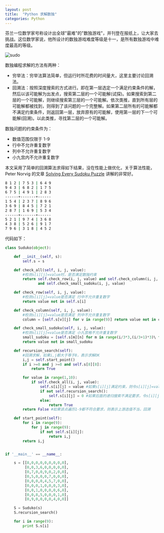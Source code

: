 ```yaml
---
layout: post
title:  "Python 求解数独"
categories: Python 
---
```



芬兰一位数学家号称设计出全球"最难"的"数独游戏"，并刊登在报纸上，让大家去挑战。这位数学家说，他所设计的数独游戏难度等级是十一，是所有数独游戏中难度最高的等级。


![sudo](http://7xp2eu.com1.z0.glb.clouddn.com/puzzlesudu.jpg?imageView2/1/w/300/h/334/q/100)


数独编程求解的方法有两种：

- 穷举法：穷举法算法简单，但运行时所花费的时间量大，这里主要讨论回溯法。
- 回溯法：按照深度搜索的方式进行。即在第一层选定一个满足约束条件的解，然后以该可能解为出发点，搜索第二层的一个可能解(试探)。如果搜索到第二层的一个可能解，则继续搜索第三层的一个可能解。依次类推，直到所有层的可能解都被找到，则得到了该问题的一个完整解。如果第二层所有的可能解都不满足约束条件，则返回第一层，放弃原有的可能解，使用第一层的下一个可能解(回溯)。以此类推，寻找第二层的一个可能解。

数独问题的约束条件为：

- 数值范围仅限于 1-9 
- 行中不允许重复数字
- 列中不允许重复数字 
- 小九宫内不允许重复数字

本文采用了简单的回溯算法求得如下结果，没在性能上做优化，关于算法性能，Peter Norvig 的文章 [Solving Every Sudoku Puzzle](http://norvig.com/sudoku.html) 讲解的非常好。

~~~ bash
8 1 2 | 7 5 3 | 6 4 9
9 4 3 | 6 8 2 | 1 7 5
6 7 5 | 4 9 1 | 2 8 3
------+-------+------
1 5 4 | 2 3 7 | 8 9 6
3 6 9 | 8 4 5 | 7 2 1
2 8 7 | 1 6 9 | 5 3 4
------+-------+------
5 2 1 | 9 7 4 | 3 6 8
4 3 8 | 5 2 6 | 9 1 7
7 9 6 | 3 1 8 | 4 5 2
~~~

代码如下：

~~~ python
class Suduko(object):

    def __init__(self, s):
        self.s = s 

    def check_all(self, i, j, value):
        #检测s[i][j]=value时，是否满足数独约束
        return self.check_row(i, j, value) and self.check_column(i, j, value)\
               and self.check_small_sudoku(i, j, value)

    def check_row(self, i, j, value):
        #检测s[i][j]=value是否满足 行中不允许重复数字
        return value not in self.s[i]

    def check_column(self, i, j, value): 
        #检测s[i][j]=value是否满足 列中不允许重复数字
        column = [self.s[v][j] for v in range(9)] return value not in column

    def check_small_sudoku(self, i, j, value):
        #检测s[i][j]=value是否满足 小九宫格不允许重复数字
        small_sudoku = [self.s[m][n] for m in range(i/3*3,(i/3+1)*3)\ for n in range(j/3*3,(j/3+1)*3)]
        return value not in small_sudoku

    def recursion_search(self):
        #回溯求解，如果i,j都大于等于8，表示求解OK
        i,j = self.start_point()
        if i >=8 and j >=8 and self.s[8][8]:
            return True

        for value in range(1,10):
            if self.check_all(i, j, value):
                self.s[i][j] = value #如果s[i][j]满足约束，则令s[i][j]=value
                if not self.recursion_search():
                    self.s[i][j] = 0 #如果后面的递归搜索不满足要求，令s[i][j] = 0
                else:
                    return True
        return False #如果该点遍历1-9都不符合要求，则表示上游选值不当，回溯 

    def start_point(self):
        for i in range(9):
            for j in range(9):
                if not self.s[i][j]:
                    return i,j
        return i,j


if '__main__' == __name__:

    s = [[8,0,0,0,0,0,0,0,0],
         [0,0,3,6,0,0,0,0,0],
         [0,7,0,0,9,0,2,0,0],
         [0,5,0,0,0,7,0,0,0],
         [0,0,0,0,4,5,7,0,0],
         [0,0,0,1,0,0,0,3,0],
         [0,0,1,0,0,0,0,6,8],
         [0,0,8,5,0,0,0,1,0],
         [0,9,0,0,0,0,4,0,0]]

    S = Suduko(s)
    S.recursion_search()

    for i in range(9):
        print S.s[i]
~~~